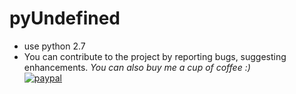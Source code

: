 # pyUndefined
- use python 2.7
- You can contribute to the project by reporting bugs, suggesting enhancements. 
*You can also buy me a cup of coffee :)
</br>*[![paypal](https://www.paypalobjects.com/en_US/i/btn/btn_donateCC_LG.gif)](https://paypal.me/boyac?locale.x=en_US)
